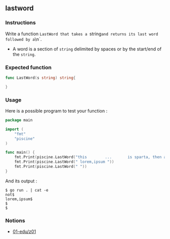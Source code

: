 ## lastword

### Instructions

Write a function `LastWord that takes a `string`and returns its last word followed by a`\n`.

- A word is a section of `string` delimited by spaces or by the start/end of the `string`.

### Expected function

```go
func LastWord(s string) string{

}
```

### Usage

Here is a possible program to test your function :

```go
package main

import (
	"fmt"
	"piscine"
)

func main() {
	fmt.Print(piscine.LastWord("this        ...       is sparta, then again, maybe    not"))
	fmt.Print(piscine.LastWord(" lorem,ipsum "))
	fmt.Print(piscine.LastWord(" "))
}
```

And its output :

```console
$ go run . | cat -e
not$
lorem,ipsum$
$
$
```

### Notions

- [01-edu/z01](https://github.com/01-edu/z01)